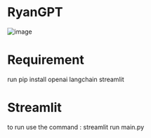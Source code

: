 # RyanGPT
![image](https://github.com/ashakeem/RyanGPT/assets/125868067/b7314fbf-ad8d-423e-af85-11687abd4fdd)

# Requirement
run pip install openai langchain streamlit

# Streamlit
to run use the command : streamlit run main.py
